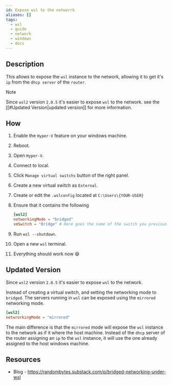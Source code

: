 ```yaml
---
id: Expose wsl to the networrk
aliases: []
tags:
  - wsl
  - guide
  - network
  - windows
  - docs
---
```


## Description

This allows to expose the `wsl` instance to the network,
allowing it to get it's `ip` from the `dhcp server` of the `router`.

> [!note]
> Since `wsl2` version `2.0.5`
> it's easier to expose `wsl` to the network.
> see the [[#Updated Version|updated version]] for more information.

## How

1.  Enable the `Hyper-V` feature on your windows machine.
2.  Reboot.
3.  Open `Hyper-V`.
4.  Connect to local.
5.  Click `Manage virtual switchs` button of the right panel.
6.  Create a new virtual switch as `External`.
7.  Create or edit the `.wslconfig` located at `C:\Users\{YOUR-USER}`
8.  Ensure that it contains the following

    ```toml
    [wsl2]
    networkingMode = "bridged"
    vmSwitch = "Bridge" # Here goes the name of the switch you previously created
    ```

9.  Run `wsl --shutdown`.
10. Open a new `wsl` terminal.
11. Everything should work now 😄

## Updated Version

Since `wsl2` version `2.0.5` it's easier to expose `wsl` to the network.

Instead of creating a virtual switch, and setting the
networking mode to `bridged`.
The servers running in `wsl` can be exposed using the `mirrored` networking mode.

```toml
[wsl2]
netwrorkingMode = "mirrored"
```

The main difference is that the `mirrored` mode will expose the `wsl` instance to
the network as if it where the host machine. Instead of the `dhcp` server of the
router assigning an `ip` to the `wsl` instance, it will use the one already assigned
to the host windows machine.

## Resources

- Blog - https://randombytes.substack.com/p/bridged-networking-under-wsl
